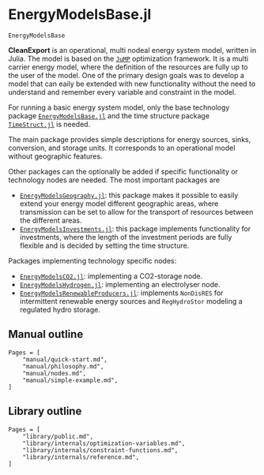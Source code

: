 # EnergyModelsBase.jl

```@docs
EnergyModelsBase
```

**CleanExport** is an operational, multi nodeal energy system model, written in Julia.
The model is based on the [`JuMP`](https://jump.dev/JuMP.jl/stable/) optimization framework.
It is a multi carrier energy model, where the definition of the resources are fully up to the user of the model.
One of the primary design goals was to develop a model that can eaily be extended with new functionality without the need to understand and remember every variable and constraint in the model.

For running a basic energy system model, only the base technology package
[`EnergyModelsBase.jl`](https://clean_export.pages.sintef.no/energymodelsbase.jl/)
and the time structure package
[`TimeStruct.jl`](https://gitlab.sintef.no/julia-one-sintef/timestruct.jl)
is needed.

The main package provides simple descriptions for energy sources, sinks, conversion, and storage units.
It corresponds to an operational model without geographic features.

Other packages can the optionally be added if specific functionality or technology nodes are needed. The most important packages are

- [`EnergyModelsGeography.jl`](https://clean_export.pages.sintef.no/energymodelsgeography.jl/):
   this package makes it possible to easily extend your energy model different
   geographic areas, where transmission can be set to allow for the transport of
   resources between the different areas.
- [`EnergyModelsInvestments.jl`](https://clean_export.pages.sintef.no/energymodelsinvestments.jl/):
   this package implements functionality for investments, where the length of the
   investment periods are fully flexible and is decided by setting the time
   structure.

Packages implementing technology specific nodes:

- [`EnergyModelsCO2.jl`](https://clean_export.pages.sintef.no/EnergyModelsCO2.jl/): implementing a CO2-storage node.
- [`EnergyModelsHydrogen.jl`](https://clean_export.pages.sintef.no/energymodelshydrogen.jl/): implementing an electrolyser node.
- [`EnergyModelsRenewableProducers.jl`](https://clean_export.pages.sintef.no/energymodelsrenewableproducers.jl/): implements `NonDisRES` for intermittent renewable energy sources and `RegHydroStor` modeling a regulated hydro storage.

## Manual outline

```@contents
Pages = [
    "manual/quick-start.md",
    "manual/philosophy.md",
    "manual/nodes.md",
    "manual/simple-example.md",
]
```

## Library outline

```@contents
Pages = [
    "library/public.md",
    "library/internals/optimization-variables.md",
    "library/internals/constraint-functions.md",
    "library/internals/reference.md",
]
```
